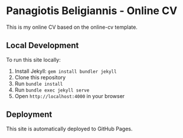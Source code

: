 # Panagiotis Beligiannis - Online CV

This is my online CV based on the online-cv template.

## Local Development

To run this site locally:

1. Install Jekyll: `gem install bundler jekyll`
2. Clone this repository
3. Run `bundle install`
4. Run `bundle exec jekyll serve`
5. Open `http://localhost:4000` in your browser

## Deployment

This site is automatically deployed to GitHub Pages.